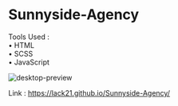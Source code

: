 # Sunnyside-Agency

Tools Used :  
  • HTML  
  • SCSS  
  • JavaScript  
  
![desktop-preview](https://user-images.githubusercontent.com/100687592/226371497-58bb015f-62c8-4aef-bee3-74d55b59f9cb.jpg)

Link : https://lack21.github.io/Sunnyside-Agency/
